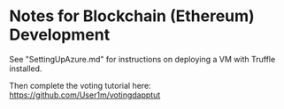 # Notes for Blockchain (Ethereum) Development

See "SettingUpAzure.md" for instructions on deploying a VM with Truffle installed.

Then complete the voting tutorial here: https://github.com/User1m/votingdapptut 